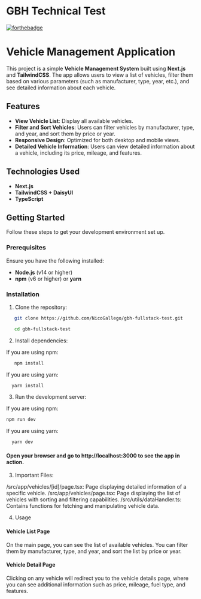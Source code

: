# GBH Technical Test

[![forthebadge](https://forthebadge.com/images/badges/works-on-my-machine.svg)](https://forthebadge.com)

# Vehicle Management Application

This project is a simple **Vehicle Management System** built using **Next.js** and **TailwindCSS**. The app allows users to view a list of vehicles, filter them based on various parameters (such as manufacturer, type, year, etc.), and see detailed information about each vehicle.

## Features

- **View Vehicle List**: Display all available vehicles.
- **Filter and Sort Vehicles**: Users can filter vehicles by manufacturer, type, and year, and sort them by price or year.
- **Responsive Design**: Optimized for both desktop and mobile views.
- **Detailed Vehicle Information**: Users can view detailed information about a vehicle, including its price, mileage, and features.

## Technologies Used

- **Next.js** 
- **TailwindCSS + DaisyUI**
- **TypeScript**


## Getting Started

Follow these steps to get your development environment set up.

### Prerequisites

Ensure you have the following installed:

- **Node.js** (v14 or higher)
- **npm** (v6 or higher) or **yarn**

### Installation

1. Clone the repository:

```bash
   git clone https://github.com/NicoGallego/gbh-fullstack-test.git

   cd gbh-fullstack-test
  ```

2. Install dependencies:

If you are using npm:
```bash
   npm install
```
If you are using yarn:
```bash
  yarn install
```

3. Run the development server:

If you are using npm:
  ```bash
  npm run dev
```
If you are using yarn:
```bash
  yarn dev
  ```

#### Open your browser and go to http://localhost:3000 to see the app in action.

3. Important Files:

/src/app/vehicles/[id]/page.tsx: Page displaying detailed information of a specific vehicle.
/src/app/vehicles/page.tsx: Page displaying the list of vehicles with sorting and filtering capabilities.
/src/utils/dataHandler.ts: Contains functions for fetching and manipulating vehicle data.

4. Usage
#### Vehicle List Page
On the main page, you can see the list of available vehicles. You can filter them by manufacturer, type, and year, and sort the list by price or year.

#### Vehicle Detail Page
Clicking on any vehicle will redirect you to the vehicle details page, where you can see additional information such as price, mileage, fuel type, and features.
